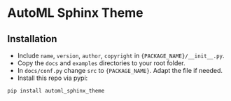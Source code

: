 
# AutoML Sphinx Theme


## Installation

- Include `name`, `version`, `author`, `copyright` in `{PACKAGE_NAME}/__init__.py`.
- Copy the `docs` and `examples` directories to your root folder. 
- In `docs/conf.py` change `src` to `{PACKAGE_NAME}`. Adapt the file if needed.
- Install this repo via pypi:
```
pip install automl_sphinx_theme
```